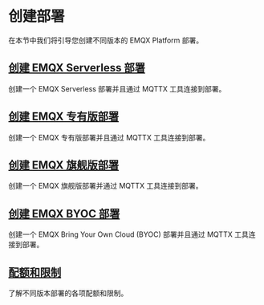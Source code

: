 # 创建部署

在本节中我们将引导您创建不同版本的 EMQX Platform 部署。

## [创建 EMQX Serverless 部署](./serverless.md)
创建一个 EMQX Serverless 部署并且通过 MQTTX 工具连接到部署。


## [创建 EMQX 专有版部署](./dedicated.md)
创建一个 EMQX 专有版部署并且通过 MQTTX 工具连接到部署。

## [创建 EMQX 旗舰版部署](./premium.md)

创建一个 EMQX 旗舰版部署并通过 MQTTX 工具连接到部署。

## [创建 EMQX BYOC 部署](./byoc.md)

创建一个 EMQX Bring Your Own Cloud (BYOC) 部署并且通过 MQTTX 工具连接到部署。


## [配额和限制](./restriction.md)
了解不同版本部署的各项配额和限制。